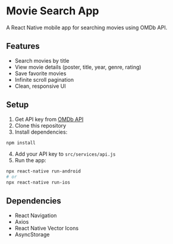 # Movie Search App

A React Native mobile app for searching movies using OMDb API.

## Features
- Search movies by title
- View movie details (poster, title, year, genre, rating)
- Save favorite movies
- Infinite scroll pagination
- Clean, responsive UI

## Setup
1. Get API key from [OMDb API](https://www.omdbapi.com/)
2. Clone this repository
3. Install dependencies:
```bash
npm install
```
4. Add your API key to `src/services/api.js`
5. Run the app:
```bash
npx react-native run-android
# or
npx react-native run-ios
```

## Dependencies
- React Navigation
- Axios
- React Native Vector Icons
- AsyncStorage

